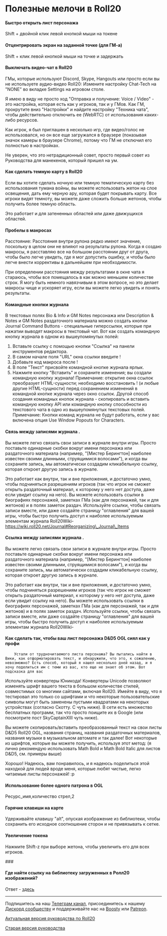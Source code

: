# Полезные мелочи в Roll20

#### Быстро открыть лист персонажа <a href="#bystro-otkryt-list-personazha" id="bystro-otkryt-list-personazha"></a>

Shift + двойной клик левой кнопкой мыши на токене

#### Отцентрировать экран на заданной точке (для ГМ-а) <a href="#otcentrirovat-ekran-na-zadannoi-tochke-dlya-gm-a" id="otcentrirovat-ekran-na-zadannoi-tochke-dlya-gm-a"></a>

Shift + клик левой кнопкой мыши на точке и задержать

#### Выключать видео-чат в Roll20 <a href="#vyklyuchat-video-chat-v-roll20" id="vyklyuchat-video-chat-v-roll20"></a>

ГМы, которые используют Discord, Skype, Hangouts или просто если вы не используете аудио-видео Roll20: Измените настройку Chat-Tech на "NONE" во вкладке Settings на игровом столе.

Я имею в виду не просто ход "Отправка и получение: Voice / Video" - это настройка, которая есть как у игроков, так и у ГМов. Как ГМ, прокрутите вниз "Настройки" и найдите настройку "Техника чата", чтобы действительно отключить ее (WebRTC) от использования каких-либо ресурсов.

Как игрок, я был приглашен в несколько игр, где видео/голос не использовался, но он все еще загружался в браузере (показывая значок камеры в браузере Chrome), потому что ГМ не отключил его полностью в настройках.

Не уверен, что это нетрадиционный совет, просто первый совет из Руководства для манекенов, который пришел на ум.

#### Как сделать темную карту в Roll20 <a href="#kak-sdelat-temnuyu-kartu-v-roll20" id="kak-sdelat-temnuyu-kartu-v-roll20"></a>

Если вы хотите сделать ночную или темную тематическую карту без использования тумана войны, вы можете использовать жетон на слое освещения, дать ему черную ару, которая будет покрывать карту. Все игроки видят темноту, вы можете даже сложить больше жетонов, чтобы получить более темную область.

Это работает и для затененных областей или даже движущихся областей.

#### Пробелы в макросах <a href="#probely-v-makrosakh" id="probely-v-makrosakh"></a>

Расстояние: Расстояния внутри рулона редко имеют значение, поскольку в целом они не влияют на результаты рулона. Когда я создаю макросы, я расставляю все на большом расстоянии друг от друга, чтобы было легче увидеть, где я мог допустить ошибку, и чтобы было легче внести коррективы в дальнейшем при необходимости.

При определении расстояния между результатами в окне чата я стараюсь, чтобы все помещалось в как можно меньшем количестве строк. Я могу быть немного навязчивым в этом вопросе, но это делает макросы чище и ускоряет игру, если вы можете легко увидеть и понять результаты.

#### Командные кнопки журнала <a href="#journal-command-buttons" id="journal-command-buttons"></a>

В текстовых полях Bio & Info и GM Notes персонажа или Description & Notes и GM Notes раздаточного материала можно создать кнопки Journal Command Buttons - специальные гиперссылки, которые при нажатии выводят макросы в текстовый чат. Вот как создать командную кнопку журнала в одном из вышеупомянутых полей:

1. Вставьте ссылку с помощью кнопки "Ссылка" на панели инструментов редактора.
2. В самом начале поля "URL" окна ссылки введите !
3. Добавьте код макроса после !
4. В поле "Текст" присвойте командной кнопке журнала ярлык.
5. Нажмите кнопку "Вставить" и сохраните изменения; вы создали командную кнопку журнала! Примечание: открытие окна ссылок преобразует HTML-сущности; необходимо восстановить ! (и любые другие HTML-сущности) перед сохранением изменений в командной кнопке журнала через окно ссылок. Другой способ создания командных кнопок журнала - скопировать и вставить командную кнопку API или командную кнопку способности из текстового чата в одно из вышеупомянутых текстовых полей. Примечание: Кнопки команд журнала не будут работать, если у вас включена опция Use Window Popouts for Characters.

#### Связь между записями журнала <a href="#link-between-journal-entries" id="link-between-journal-entries"></a>.

Вы можете легко связать свои записи в журнале внутри игры. Просто поставьте одинарные скобки вокруг имени персонажа или раздаточного материала (например, "\[Мистер Берингтон] наиболее известен своими длинными, струящимися волосами"), и когда вы сохраните запись, мы автоматически создадим кликабельную ссылку, которая откроет другую запись в журнале.

Это работает как внутри, так и вне приложения, и достаточно умно, чтобы подчиняться разрешениям игроков (так что игрок не сможет открыть раздаточный материал, к которому у него нет доступа, даже если увидит ссылку на него). Вы можете использовать ссылки в биографиях персонажей, заметках ГМа (как для персонажей, так и для жетонов) и в полях заметок раздач. Используйте ссылки, чтобы связать записи вместе, или даже создайте страницу "оглавления" для вашей игры, чтобы быстро получить доступ к наиболее используемым элементам журнала Roll20Wiki- https://wiki.roll20.net/Journal#Reorganizing\_Journal\_Items

#### Ссылка между записями журнала <a href="#link-between-journal-entries-1" id="link-between-journal-entries-1"></a>.

Вы можете легко связать свои записи в журнале внутри игры. Просто поставьте одинарные скобки вокруг имени персонажа или раздаточного материала (например, "\[Мистер Берингтон] наиболее известен своими длинными, струящимися волосами"), и когда вы сохраните запись, мы автоматически создадим кликабельную ссылку, которая откроет другую запись в журнале.

Это работает как внутри, так и вне приложения, и достаточно умно, чтобы подчиняться разрешениям игроков (так что игрок не сможет открыть раздаточный материал, к которому у него нет доступа, даже если увидит ссылку на него). Вы можете использовать ссылки в биографиях персонажей, заметках ГМа (как для персонажей, так и для жетонов) и в полях заметок раздач. Используйте ссылки, чтобы связать записи вместе, или даже создайте страницу "оглавления" для вашей игры, чтобы быстро получить доступ к наиболее используемым элементам журнала Roll20Wiki-

#### Как сделать так, чтобы ваш лист персонажа D\&D5 OGL сиял как у профи <a href="#how-to-make-your-dd5-ogl-character-sheet-shine-like-a-pro" id="how-to-make-your-dd5-ogl-character-sheet-shine-like-a-pro"></a>

```
	Устали от трудночитаемого листа персонажа? Вы пытались найти в Вики, как отформатировать текст, и обнаружили, что это, к сожалению, невозможно? Есть способ, который я нашел несколько дней назад, и я хочу поделиться им с теми из вас, кто еще не знает об этом. Вот подсказка для вас 
```

Используйте конвертеры Юникода! Конвертеры Unicode позволяют изменять шрифт вашего текста в большом количестве стилей, совместимых со многими сайтами, включая Roll20. Имейте в виду, что я тестировал это только со шрифтами и что некоторые пользовательские символы могут быть заменены пустыми квадратами на некоторых устройствах (согласно Скотту. C чуть ниже). В сети есть множество бесплатных программ, так что просто поищите их в Google (или посмотрите пост SkyCaptainXIII чуть ниже).

Вы можете скопировать/вставить преобразованный текст на свои листы D\&D5 Roll20 OGL, названия страниц, названия раздаточных материалов, названия музыки в музыкальном автомате и так далее! Вот некоторые из шрифтов, которые вы можете получить, используя этот метод: (я лично рекомендую использовать Math Bold и Math Bold Italic для листов D\&D5, см. примеры выше)

Хорошо! Надеюсь, вам понравилось, и я надеюсь поделиться этой находкой для людей вроде меня, которые любят чистые, легко читаемые листы персонажей! :p

#### Использование более одного патрона в OGL <a href="#using-more-then-one-shot-of-ammo-in-ogl" id="using-more-then-one-shot-of-ammo-in-ogl"></a>

Ресурс\_имя,количество стрел,2

#### Горячие клавиши на карте <a href="#goryachie-klavishi-na-karte" id="goryachie-klavishi-na-karte"></a>

Удерживайте клавишу "alt", опуская изображение из библиотеки, чтобы сохранить его исходное соотношение сторон и не привязывать к сетке.

#### Увеличение токена <a href="#uvelichenie-tokena" id="uvelichenie-tokena"></a>

Нажмите Shift-z при выборе жетона, чтобы увеличить его для всех игроков.

\###

#### Где найти ссылку на библиотеку загруженных в Ролл20 изображений? <a href="#gde-naiti-ssylku-na-biblioteku-zagruzhennykh-v-roll20-izobrazhenii" id="gde-naiti-ssylku-na-biblioteku-zagruzhennykh-v-roll20-izobrazhenii"></a>

Ответ - [здесь](https://marketplace.roll20.net/library/)

---

Подпишитесь на наш [Телеграм канал](https://t.me/cyborgs_and_mages), присоединитесь к нашему [Дискорд сообществу](https://discord.gg/yrJqvCqU3w) и поддерживайте нас на [Boosty](https://boosty.to/cyborgsandmages) или [Patreon](https://www.patreon.com/palikhov).

[Актуальная версия руководства по Roll20](https://cyborgsandmages.com/roll20-guide)

[Старая версия руководства](https://cyborgsandmages.gitbook.io/palant-roll20-guide)


